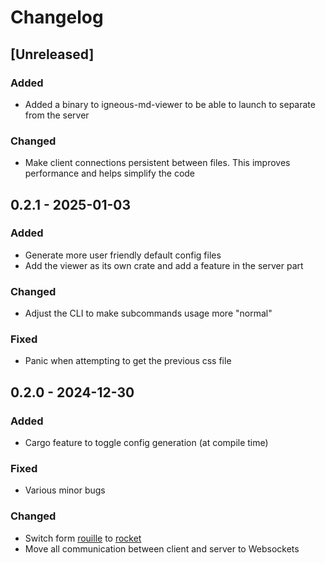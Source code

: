 # Changelog

## [Unreleased]

### Added

- Added a binary to igneous-md-viewer to be able to launch to separate from the server

### Changed

- Make client connections persistent between files. This improves performance and helps simplify the code

## 0.2.1 - 2025-01-03

### Added

- Generate more user friendly default config files
- Add the viewer as its own crate and add a feature in the server part

### Changed

- Adjust the CLI to make subcommands usage more "normal"

### Fixed 

- Panic when attempting to get the previous css file

## 0.2.0 - 2024-12-30

### Added

- Cargo feature to toggle config generation (at compile time)

### Fixed

- Various minor bugs

### Changed

- Switch form [rouille](https://github.com/tomaka/rouille) to [rocket](https://rocket.rs/)
- Move all communication between client and server to Websockets

